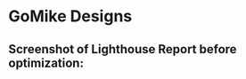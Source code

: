 <html lang="en">
<head></head>
<body>
<h1>GoMike Designs</h1>
<p></p>

<h2>Screenshot of Lighthouse Report before optimization:</h2>
<br>


</body>
